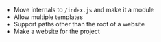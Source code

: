 - Move internals to `/index.js` and make it a module
- Allow multiple templates
- Support paths other than the root of a website
- Make a website for the project
